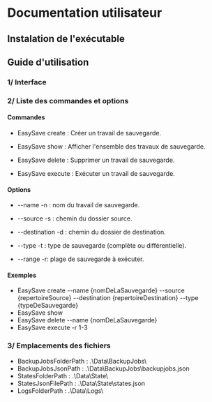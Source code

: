 # Documentation utilisateur

## Instalation de l'exécutable

## Guide d'utilisation

### 1/ Interface

### 2/ Liste des commandes et options


#### Commandes

- EasySave create : Créer un travail de sauvegarde.

- EasySave show : Afficher l'ensemble des travaux de sauvegarde.

- EasySave delete : Supprimer un travail de sauvegarde.

- EasySave execute : Exécuter un travail de sauvegarde.


#### Options

- --name -n : nom du travail de sauvegarde.

- --source -s : chemin du dossier source.

- --destination -d : chemin du dossier de destination.

- --type -t : type de sauvegarde (complète ou différentielle).

- --range -r: plage de sauvegarde à exécuter.


#### Exemples

- EasySave create --name {nomDeLaSauvegarde} --source {repertoireSource} --destination {repertoireDestination} --type {typeDeSauvegarde}
- EasySave show
- EasySave delete --name {nomDeLaSauvegarde}
- EasySave execute -r 1-3 


### 3/ Emplacements des fichiers

- BackupJobsFolderPath : .\\Data\\BackupJobs\\
- BackupJobsJsonPath : .\\Data\\BackupJobs\\backupjobs.json
- StatesFolderPath : .\\Data\\State\\
- StatesJsonFilePath : .\\Data\\State\\states.json
- LogsFolderPath : .\\Data\\Logs\\
